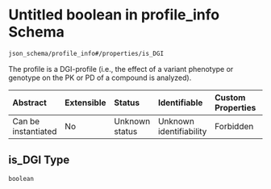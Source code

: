 # Untitled boolean in profile\_info Schema

```txt
json_schema/profile_info#/properties/is_DGI
```

The profile is a DGI-profile (i.e., the effect of a variant phenotype or genotype on the PK or PD of a compound is analyzed).

| Abstract            | Extensible | Status         | Identifiable            | Custom Properties | Additional Properties | Access Restrictions | Defined In                                                                            |
| :------------------ | :--------- | :------------- | :---------------------- | :---------------- | :-------------------- | :------------------ | :------------------------------------------------------------------------------------ |
| Can be instantiated | No         | Unknown status | Unknown identifiability | Forbidden         | Allowed               | none                | [profile\_info.schema.json\*](../out/profile_info.schema.json "open original schema") |

## is\_DGI Type

`boolean`
